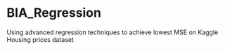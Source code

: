 # BIA_Regression
Using advanced regression techniques to achieve lowest MSE on Kaggle Housing prices dataset
